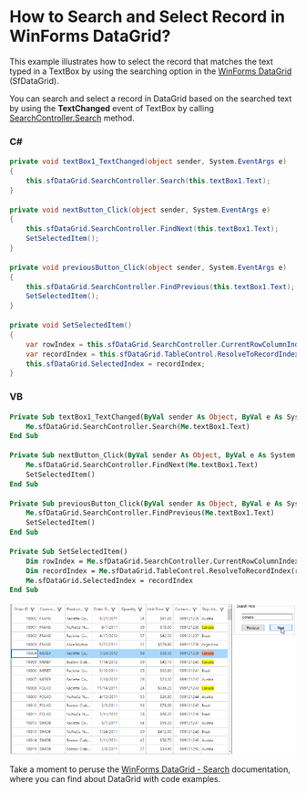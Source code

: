 # How to Search and Select Record in WinForms DataGrid?

This example illustrates how to select the record that matches the text typed in a TextBox by using the searching option in the [WinForms DataGrid](https://www.syncfusion.com/winforms-ui-controls/datagrid) (SfDataGrid).

You can search and select a record in DataGrid based on the searched text by using the **TextChanged** event of TextBox by calling [SearchController.Search](https://help.syncfusion.com/cr/windowsforms/Syncfusion.WinForms.DataGrid.SearchController.html#Syncfusion_WinForms_DataGrid_SearchController_Search_System_String_) method.

### C#

``` csharp
private void textBox1_TextChanged(object sender, System.EventArgs e)
{
    this.sfDataGrid.SearchController.Search(this.textBox1.Text);
}
 
private void nextButton_Click(object sender, System.EventArgs e)
{
    this.sfDataGrid.SearchController.FindNext(this.textBox1.Text);
    SetSelectedItem();
}
 
private void previousButton_Click(object sender, System.EventArgs e)
{
    this.sfDataGrid.SearchController.FindPrevious(this.textBox1.Text);
    SetSelectedItem();
}
 
private void SetSelectedItem()
{
    var rowIndex = this.sfDataGrid.SearchController.CurrentRowColumnIndex.RowIndex;
    var recordIndex = this.sfDataGrid.TableControl.ResolveToRecordIndex(rowIndex);
    this.sfDataGrid.SelectedIndex = recordIndex;
}
```

### VB

``` vb
Private Sub textBox1_TextChanged(ByVal sender As Object, ByVal e As System.EventArgs) Handles textBox1.TextChanged
    Me.sfDataGrid.SearchController.Search(Me.textBox1.Text)
End Sub
 
Private Sub nextButton_Click(ByVal sender As Object, ByVal e As System.EventArgs) Handles button1.Click
    Me.sfDataGrid.SearchController.FindNext(Me.textBox1.Text)
    SetSelectedItem()
End Sub
 
Private Sub previousButton_Click(ByVal sender As Object, ByVal e As System.EventArgs) Handles button2.Click
    Me.sfDataGrid.SearchController.FindPrevious(Me.textBox1.Text)
    SetSelectedItem()
End Sub
 
Private Sub SetSelectedItem()
    Dim rowIndex = Me.sfDataGrid.SearchController.CurrentRowColumnIndex.RowIndex
    Dim recordIndex = Me.sfDataGrid.TableControl.ResolveToRecordIndex(rowIndex)
    Me.sfDataGrid.SelectedIndex = recordIndex
End Sub
```

![How to Search and Select Record in WinForms DataGrid](SearchAndSelectRecord.png)

Take a moment to peruse the [WinForms DataGrid - Search](https://help.syncfusion.com/windowsforms/datagrid/search) documentation, where you can find about DataGrid with code examples.